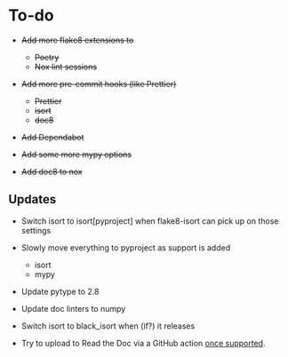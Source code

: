 # To-do

- ~~Add more flake8 extensions to~~

  - ~~Poetry~~
  - ~~Nox lint sessions~~

- ~~Add more pre-commit hooks (like Prettier)~~

  - ~~Prettier~~
  - ~~isort~~
  - ~~doc8~~

- ~~Add Dependabot~~
- ~~Add some more mypy options~~

- ~~Add doc8 to nox~~

## Updates

- Switch isort to isort[pyproject] when flake8-isort can pick up on those settings
- Slowly move everything to pyproject as support is added

  - isort
  - mypy

- Update pytype to 2.8
- Update doc linters to numpy
- Switch isort to black_isort when (if?) it releases
- Try to upload to Read the Doc via a GitHub action
  [once supported](https://github.com/readthedocs/readthedocs.org/issues/1083).
